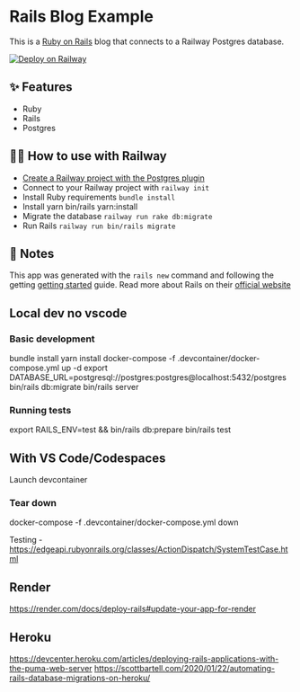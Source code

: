 # Rails Blog Example

This is a [Ruby on Rails](https://rubyonrails.org/) blog that connects to a Railway Postgres database.

[![Deploy on Railway](https://railway.app/button.svg)](https://railway.app/new?template=https%3A%2F%2Fgithub.com%2Frailwayapp%2Fexamples%2Ftree%2Fmaster%2Fexamples%2Frails-starter&plugins=postgresql&envs=USERNAME%2CPASSWORD)

## ✨ Features

- Ruby
- Rails
- Postgres

## 💁‍♀️ How to use with Railway

- [Create a Railway project with the Postgres plugin](https://railway.app/project?plugins=postgresql)
- Connect to your Railway project with `railway init`
- Install Ruby requirements `bundle install`
- Install yarn bin/rails yarn:install
- Migrate the database `railway run rake db:migrate`
- Run Rails `railway run bin/rails migrate`

## 📝 Notes

This app was generated with the `rails new` command and following the getting
[getting started](https://guides.rubyonrails.org/getting_started.html) guide.
Read more about Rails on their [official website](https://rubyonrails.org/)

## Local dev no vscode

### Basic development
bundle install
yarn install
docker-compose -f .devcontainer/docker-compose.yml up -d
export DATABASE_URL=postgresql://postgres:postgres@localhost:5432/postgres
bin/rails db:migrate
bin/rails server

### Running tests
export RAILS_ENV=test && bin/rails db:prepare
bin/rails test

## With VS Code/Codespaces
Launch devcontainer


### Tear down
docker-compose -f .devcontainer/docker-compose.yml down

Testing - https://edgeapi.rubyonrails.org/classes/ActionDispatch/SystemTestCase.html


## Render
https://render.com/docs/deploy-rails#update-your-app-for-render


## Heroku
https://devcenter.heroku.com/articles/deploying-rails-applications-with-the-puma-web-server
https://scottbartell.com/2020/01/22/automating-rails-database-migrations-on-heroku/
